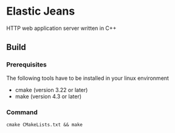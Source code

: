 Elastic Jeans
===
HTTP web application server written in C++

## Build
### Prerequisites
The following tools have to be installed in your linux environment
- cmake (version 3.22 or later)
- make (version 4.3 or later)

### Command
```
cmake CMakeLists.txt && make
```